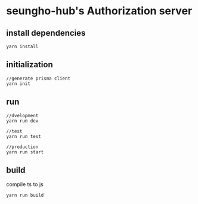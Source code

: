 # seungho-hub's Authorization server

## install dependencies

    yarn install

## initialization

    //generate prisma client
    yarn init


## run

    //dvelopment 
    yarn run dev

    //test
    yarn run test

    //production
    yarn run start

## build
compile ts to js

    yarn run build
